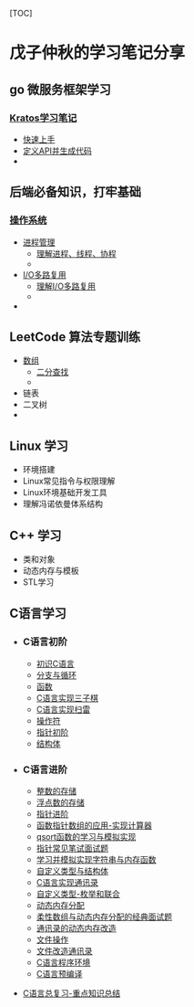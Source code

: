 [TOC]

# 戊子仲秋的学习笔记分享

## go 微服务框架学习

### [Kratos学习笔记](https://github.com/wuzizhongqiu/wuzi-study-note/tree/main/kratos学习笔记)

* [快速上手](https://github.com/wuzizhongqiu/wuzi-study-note/blob/main/kratos%E5%AD%A6%E4%B9%A0%E7%AC%94%E8%AE%B0/%E5%BF%AB%E9%80%9F%E4%B8%8A%E6%89%8B%E5%BE%AE%E6%9C%8D%E5%8A%A1%E6%A1%86%E6%9E%B6%20Kratos.md)
* [定义API并生成代码](https://github.com/wuzizhongqiu/wuzi-study-note/blob/main/kratos%E5%AD%A6%E4%B9%A0%E7%AC%94%E8%AE%B0/%E5%AE%9A%E4%B9%89API%E5%B9%B6%E7%94%9F%E6%88%90%E4%BB%A3%E7%A0%81.md)
* 



## 后端必备知识，打牢基础

### [操作系统](https://github.com/wuzizhongqiu/wuzi-study-note/tree/main/%E6%93%8D%E4%BD%9C%E7%B3%BB%E7%BB%9F)
* [进程管理](https://github.com/wuzizhongqiu/wuzi-study-note/tree/main/%E6%93%8D%E4%BD%9C%E7%B3%BB%E7%BB%9F/%E8%BF%9B%E7%A8%8B%E7%AE%A1%E7%90%86)
    * [理解进程、线程、协程](https://github.com/wuzizhongqiu/wuzi-study-note/blob/main/%E6%93%8D%E4%BD%9C%E7%B3%BB%E7%BB%9F/%E8%BF%9B%E7%A8%8B%E7%AE%A1%E7%90%86/%E7%90%86%E8%A7%A3%E8%BF%9B%E7%A8%8B%E3%80%81%E7%BA%BF%E7%A8%8B%E3%80%81%E5%8D%8F%E7%A8%8B.md)
    * 
* [I/O多路复用](https://github.com/wuzizhongqiu/wuzi-study-note/tree/main/%E6%93%8D%E4%BD%9C%E7%B3%BB%E7%BB%9F/IO%E5%A4%9A%E8%B7%AF%E5%A4%8D%E7%94%A8)
    * [理解I/O多路复用](https://github.com/wuzizhongqiu/wuzi-study-note/blob/main/%E6%93%8D%E4%BD%9C%E7%B3%BB%E7%BB%9F/IO%E5%A4%9A%E8%B7%AF%E5%A4%8D%E7%94%A8/%E7%90%86%E8%A7%A3IO%E5%A4%9A%E8%B7%AF%E5%A4%8D%E7%94%A8.md)
    * 
* 



## LeetCode 算法专题训练

* [数组](https://github.com/wuzizhongqiu/wuzi-study-note/tree/main/LeetCode%E7%AE%97%E6%B3%95%E4%B8%93%E9%A2%98%E7%BB%83%E4%B9%A0/%E6%95%B0%E7%BB%84)
    * [二分查找](https://github.com/wuzizhongqiu/wuzi-study-note/blob/main/LeetCode%E7%AE%97%E6%B3%95%E4%B8%93%E9%A2%98%E7%BB%83%E4%B9%A0/%E6%95%B0%E7%BB%84/%E4%BA%8C%E5%88%86%E6%9F%A5%E6%89%BE.md)
    * 
* 链表
* 二叉树
* 



## Linux 学习

* 环境搭建
* Linux常见指令与权限理解
* Linux环境基础开发工具
* 理解冯诺依曼体系结构



## C++ 学习

* 类和对象
* 动态内存与模板
* STL学习



## C语言学习

* ### C语言初阶

    * [初识C语言](https://blog.csdn.net/Locky136/article/details/127354347)
    * [分支与循环](https://blog.csdn.net/Locky136/article/details/127434633)
    * [函数](https://blog.csdn.net/Locky136/article/details/127543806)
    * [C语言实现三子棋](https://blog.csdn.net/Locky136/article/details/127696187)
    * [C语言实现扫雷](https://blog.csdn.net/Locky136/article/details/127696209)
    * [操作符](https://blog.csdn.net/Locky136/article/details/127812345)
    * [指针初阶](https://blog.csdn.net/Locky136/article/details/127948346)
    * [结构体](https://blog.csdn.net/Locky136/article/details/127970193)

* ### C语言进阶

    * [整数的存储](https://blog.csdn.net/Locky136/article/details/128306488)
    * [浮点数的存储](https://blog.csdn.net/Locky136/article/details/128576744)
    * [指针进阶](https://blog.csdn.net/Locky136/article/details/128306498)
    * [函数指针数组的应用-实现计算器](https://blog.csdn.net/Locky136/article/details/128306612)
    * [qsort函数的学习与模拟实现](https://blog.csdn.net/Locky136/article/details/128589712)
    * [指针常见笔试面试题](https://blog.csdn.net/Locky136/article/details/128306624)
    * [学习并模拟实现字符串与内存函数](https://blog.csdn.net/Locky136/article/details/128306730)
    * [自定义类型与结构体](https://blog.csdn.net/Locky136/article/details/128306749)
    * [C语言实现通讯录](https://blog.csdn.net/Locky136/article/details/128656966)
    * [自定义类型-枚举和联合](https://blog.csdn.net/Locky136/article/details/128674189)
    * [动态内存分配](https://blog.csdn.net/Locky136/article/details/128306776)
    * [柔性数组与动态内存分配的经典面试题](https://blog.csdn.net/Locky136/article/details/128685853)
    * [通讯录的动态内存改造](https://blog.csdn.net/Locky136/article/details/128687055)
    * [文件操作](https://blog.csdn.net/Locky136/article/details/128306819)
    * [文件改造通讯录](https://blog.csdn.net/Locky136/article/details/128693464)
    * [C语言程序环境](https://blog.csdn.net/Locky136/article/details/128940508)
    * [C语言预编译](https://blog.csdn.net/Locky136/article/details/128942232)

* [C语言总复习-重点知识总结](https://blog.csdn.net/Locky136/article/details/128986774)






